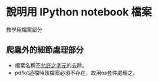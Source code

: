 # 說明用 IPython notebook 檔案
教學用檔案部分

## 爬蟲外的細節處理部分
* 檔案名稱[不允許之字元](https://msdn.microsoft.com/zh-tw/library/c6bdca6y(v=vs.90).aspx)的去除。
* pdfkit造檔時該檔案必須不存在，故用os套件處理之。

